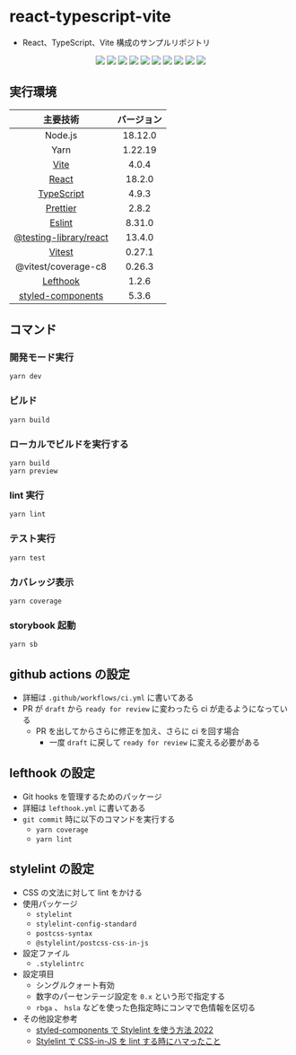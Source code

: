 # react-typescript-vite

- React、TypeScript、Vite 構成のサンプルリポジトリ

<p align="center">
  <img src="https://img.shields.io/badge/Node.js-18.12.0-blue?logo=node.js&style=flat-square">
  <img src="https://img.shields.io/badge/Yarn-1.22.19-blue?logo=yarn&style=flat-square">
  <img src="https://img.shields.io/badge/Vite-4.0.4-blue?logo=vite&style=flat-square">
  <img src="https://img.shields.io/badge/React-18.2.0-blue?logo=react&style=flat-square">
  <img src="https://img.shields.io/badge/Typescript-4.9.3-blue?logo=typescript&style=flat-square">
  <img src="https://img.shields.io/badge/Prettier-2.8.2-blue?logo=prettier&style=flat-square">
  <img src="https://img.shields.io/badge/Eslint-8.31.0-blue?logo=eslint&style=flat-square">
  <img src="https://img.shields.io/badge/Testing--Library-13.4.0-blue?logo=testinglibrary&style=flat-square">
  <img src="https://img.shields.io/badge/Vitest-0.27.1-blue?logo=vitest&style=flat-square">
  <img src="https://img.shields.io/badge/styled--components-5.3.6-blue?logo=styledcomponents&style=flat-square">
</p>

## 実行環境

|                                      主要技術                                      | バージョン |
| :--------------------------------------------------------------------------------: | :--------: |
|                                      Node.js                                       |  18.12.0   |
|                                        Yarn                                        |  1.22.19   |
|                       [Vite](https://github.com/vitejs/vite)                       |   4.0.4    |
|                     [React](https://github.com/facebook/react)                     |   18.2.0   |
|               [TypeScript](https://github.com/microsoft/TypeScript)                |   4.9.3    |
|                  [Prettier](https://github.com/prettier/prettier)                  |   2.8.2    |
|                     [Eslint](https://github.com/eslint/eslint)                     |   8.31.0   |
| [@testing-library/react](https://github.com/testing-library/react-testing-library) |   13.4.0   |
|                   [Vitest](https://github.com/vitest-dev/vitest)                   |   0.27.1   |
|                                @vitest/coverage-c8                                 |   0.26.3   |
|                [Lefthook](https://github.com/evilmartians/lefthook)                |   1.2.6    |
|    [styled-components](https://github.com/styled-components/styled-components)     |   5.3.6    |

## コマンド

### 開発モード実行

```shell
yarn dev
```

### ビルド

```shell
yarn build
```

### ローカルでビルドを実行する

```shell
yarn build
yarn preview
```

### lint 実行

```shell
yarn lint
```

### テスト実行

```shell
yarn test
```

### カバレッジ表示

```shell
yarn coverage
```

### storybook 起動

```shell
yarn sb
```

## github actions の設定

- 詳細は `.github/workflows/ci.yml` に書いてある
- PR が `draft` から `ready for review` に変わったら ci が走るようになっている
  - PR を出してからさらに修正を加え、さらに ci を回す場合
    - 一度 `draft` に戻して `ready for review` に変える必要がある

## lefthook の設定

- Git hooks を管理するためのパッケージ
- 詳細は `lefthook.yml` に書いてある
- `git commit` 時に以下のコマンドを実行する
  - `yarn coverage`
  - `yarn lint`

## stylelint の設定

- CSS の文法に対して lint をかける
- 使用パッケージ
  - `stylelint`
  - `stylelint-config-standard`
  - `postcss-syntax`
  - `@stylelint/postcss-css-in-js`
- 設定ファイル
  - `.stylelintrc`
- 設定項目
  - シングルクォート有効
  - 数字のパーセンテージ設定を `0.x` という形で指定する
  - `rbga` 、 `hsla` などを使った色指定時にコンマで色情報を区切る
- その他設定参考
  - [styled-components で Stylelint を使う方法 2022](https://zenn.dev/ciffelia/articles/a42434cd8c1abc)
  - [Stylelint で CSS-in-JS を lint する時にハマったこと](https://zenn.dev/cp20/articles/2844af357345cf)

